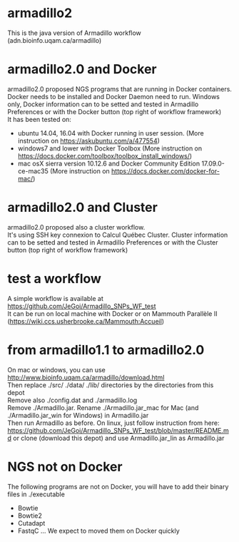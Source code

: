 armadillo2
==========

This is the java version of Armadillo workflow (adn.bioinfo.uqam.ca/armadillo)

# armadillo2.0 and Docker 
armadillo2.0 proposed NGS programs that are running in Docker containers. \
Docker needs to be installed and Docker Daemon need to run. Windows only, Docker information can to be setted and tested in Armadillo Preferences or with the Docker button (top right of workflow framework) \
It has been tested on:
- ubuntu 14.04, 16.04 with Docker running in user session. (More instruction on https://askubuntu.com/a/477554)
- windows7 and lower with Docker Toolbox (More instruction on https://docs.docker.com/toolbox/toolbox_install_windows/)
- mac osX sierra version 10.12.6 and Docker Community Edition 17.09.0-ce-mac35 (More instruction on https://docs.docker.com/docker-for-mac/)

# armadillo2.0 and Cluster
armadillo2.0 proposed also a cluster workflow. \
It's using SSH key connexion to Calcul Québec Cluster. Cluster information can to be setted and tested in Armadillo Preferences or with the Cluster button (top right of workflow framework)

# test a workflow
A simple workflow is available at https://github.com/JeGoi/Armadillo_SNPs_WF_test \
It can be run on local machine with Docker or on Mammouth Parallèle II (https://wiki.ccs.usherbrooke.ca/Mammouth:Accueil)

# from armadillo1.1 to armadillo2.0
On mac or windows, you can use http://www.bioinfo.uqam.ca/armadillo/download.html \
Then replace ./src/ ./data/ ./lib/ directories by the directories from this depot \
Remove also ./config.dat and ./armadillo.log \
Remove ./Armadillo.jar. Rename ./Armadillo.jar_mac for Mac (and ./Armadillo.jar_win for Windows) in Armadillo.jar \
Then run Armadillo as before.
On linux, just follow instruction from here: https://github.com/JeGoi/Armadillo_SNPs_WF_test/blob/master/README.md or clone (download this depot) and use Armadillo.jar_lin as Armadillo.jar

# NGS not on Docker
The following programs are not on Docker, you will have to add their binary files in ./executable
- Bowtie
- Bowtie2
- Cutadapt
- FastqC
...
We expect to moved them on Docker quickly
